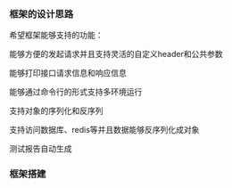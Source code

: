 ### 框架的设计思路

希望框架能够支持的功能：

能够方便的发起请求并且支持灵活的自定义header和公共参数

能够打印接口请求信息和响应信息

能够通过命令行的形式支持多环境运行

支持对象的序列化和反序列

支持访问数据库、redis等并且数据能够反序列化成对象

测试报告自动生成

### 框架搭建

